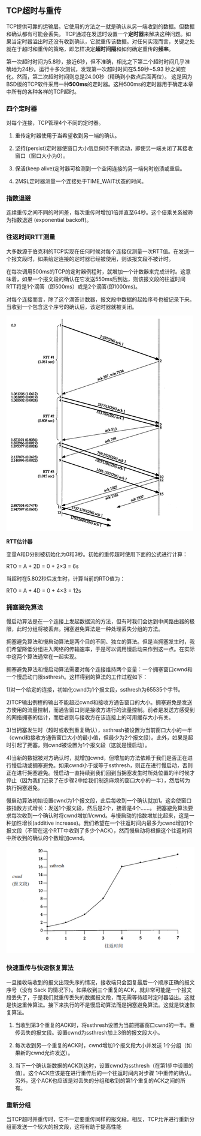 ## TCP超时与重传

TCP提供可靠的运输层。它使用的方法之一就是确认从另一端收到的数据。但数据和确认都有可能会丢失。 TCP通过在发送时设置一个**定时器**来解决这种问题。如果当定时器溢出时还没有收到确认，它就重传该数据。对任何实现而言，关键之处就在于超时和重传的策略，即怎样决定**超时间隔**和如何确定重传的**频率**。

第一次超时时间为5.8秒，接近6秒，但不准确，相比之下第二个超时时间几乎准确地为24秒。运行十多次测试，发现第一次超时时间在5.59秒~5.93
秒之间变化。然而，第二次超时时间则总是24.00秒（精确到小数点后面两位）。
这是因为BSD版的TCP软件采用一种**500ms**的定时器。这种500ms的定时器用于确定本章中所有的各种各样的TCP超时。

### 四个定时器

对每个连接，TCP管理4个不同的定时器。

1) 重传定时器使用于当希望收到另一端的确认。

2) 坚持(persist)定时器使窗口大小信息保持不断流动，即使另一端关闭了其接收窗口（窗口大小为0）。

3) 保活(keep alive)定时器可检测到一个空闲连接的另一端何时崩溃或重启。

4) 2MSL定时器测量一个连接处于TIME_WAIT状态的时间。

### 指数退避

连续重传之间不同的时间差，每次重传时增加1倍并直至64秒。这个倍乘关系被称为指数退避 (exponential backoff)。

### 往返时间RTT测量

大多数源于伯克利的TCP实现在任何时候对每个连接仅测量一次RTT值。在发送一个报文段时，如果给定连接的定时器已经被使用，则该报文段不被计时。

在每次调用500ms的TCP的定时器例程时，就增加一个计数器来完成计时。这意味着，如果一个报文段的确认在它发送550ms后到达，则该报文段的往返时间RTT将是1个滴答（即500ms）或是2个滴答(即1000ms)。

对每个连接而言，除了这个滴答计数器，报文段中数据的起始序号也被记录下来。当收到一个包含这个序号的确认后，该定时器就被关闭。

![](images/tcp-rtt.png)

**RTT估计器**

变量A和D分别被初始化为0和3秒。初始的重传超时使用下面的公式进行计算：

RTO = A + 2D = 0 + 2×3 = 6s

当超时在5.802秒后发生时，计算当前的RTO值为：

RTO = A + 4D = 0 + 4×3 = 12s

### 拥塞避免算法

慢启动算法是在一个连接上发起数据流的方法，但有时我们会达到中间路由器的极限，此时分组将被丢弃。拥塞避免算法是一种处理丢失分组的方法。

拥塞避免算法和慢启动算法是两个目的不同、独立的算法。但是当拥塞发生时，我们希望降低分组进入网络的传输速率，于是可以调用慢启动来作到这一点。在实际中这两个算法通常在一起实现。

拥塞避免算法和慢启动算法需要对每个连接维持两个变量：一个拥塞窗口cwnd和一个慢启动门限ssthresh。这样得到的算法的工作过程如下：

1)对一个给定的连接，初始化cwnd为1个报文段，ssthresh为65535个字节。

2)TCP输出例程的输出不能超过cwnd和接收方通告窗口的大小。拥塞避免是发送方使用的流量控制，而通告窗口则是接收方进行的流量控制。前者是发送方感受到的网络拥塞的估计，而后者则与接收方在该连接上的可用缓存大小有关。

3)当拥塞发生时（超时或收到重复确认），ssthresh被设置为当前窗口大小的一半（cwnd和接收方通告窗口大小的最小值，但最少为2个报文段）。此外，如果是超时引起了拥塞，则cwnd被设置为1个报文段（这就是慢启动）。

4)当新的数据被对方确认时，就增加cwnd，但增加的方法依赖于我们是否正在进行慢启动或拥塞避免。如果cwnd小于或等于ssthresh，则正在进行慢启动，否则正在进行拥塞避免。慢启动一直持续到我们回到当拥塞发生时所处位置的半时候才停止（因为我们记录了在步骤2中给我们制造麻烦的窗口大小的一半），然后转为执行拥塞避免。

慢启动算法初始设置cwnd为1个报文段，此后每收到一个确认就加1。这会使窗口按指数方式增长：发送1个报文段，然后是2个，接着是4个……。
拥塞避免算法要求每次收到一个确认时将cwnd增加1/cwnd。与慢启动的指数增加比起来，这是一种加性增长(additive increase)。我们希望在一个往返时间内最多为cwnd增加1个报文段（不管在这个RTT中收到了多少个ACK），然而慢启动将根据这个往返时间中所收到的确认的个数增加cwnd。

![](images/tcp-slowstart.png) 

### 快速重传与快速恢复算法

一旦接收端收到的报文出现失序的情况，接收端只会回复最后一个顺序正确的报文序号（没有 Sack 的情况下）。如果收到三个重复的ACK，就非常可能是一个报文段丢失了，于是我们就重传丢失的数据报文段，而无需等待超时定时器溢出。这就是快速重传算法。接下来执行的不是慢启动算法而是拥塞避免算法。这就是快速恢复算法。

1) 当收到第3个重复的ACK时，将ssthresh设置为当前拥塞窗口cwnd的一半。重传丢失的报文段。设置cwnd为ssthresh加上3倍的报文段大小。

2) 每次收到另一个重复的ACK时，cwnd增加1个报文段大小并发送 1个分组（如果新的cwnd允许发送）。

3) 当下一个确认新数据的ACK到达时，设置cwnd为ssthresh（在第1步中设置的值）。这个ACK应该是在进行重传后的一个往返时间内对步骤 1中重传的确认。另外，这个ACK也应该是对丢失的分组和收到的第1个重复的ACK之间的所有。

### 重新分组

当TCP超时并重传时，它不一定要重传同样的报文段。相反，TCP允许进行重新分组而发送一个较大的报文段，这将有助于提高性能